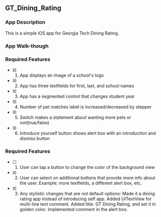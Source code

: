 ## GT_Dining_Rating

### App Description

This is a simple iOS app for Georgia Tech Dining Rating.

### App Walk-though

<!-- <img src="https://github.com/markov42/GT-Dining-Rating/blob/main/App-Walk-though.gif" width=200><br> -->

### Required Features

- [x] 1. App displays an image of a school's logo
- [x] 2. App has three textfields for first, last, and school names
- [x] 3. App has a segmented control that changes student year
- [x] 4. Number of pet matches label is increased/decreased by stepper
- [x] 5. Switch makes a statement about wanting more pets or not(true/false)
- [x] 6. Introduce yourself button shows alert box with an introduciton and dismiss button

### Required Features
- [ ] 1. User can tap a button to change the color of the background view
- [x] 2. User can select on additional buttons that provide more info about the user. Example: more textfields, a different alert box, etc.
- [x] 3. Any stylistic changes that are not default options:
        Made it a dining rating app instead of introducing self app. 
        Added UITextView for multi-line text comment. 
        Added title: GT Dining Rating, and set it in golden color. 
        Implemented comment in the alert box.

